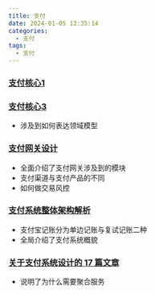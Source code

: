 ```yaml
---
title: 支付
date: 2024-01-05 13:35:14
categories:
  - 支付
tags:
  - 支付
---
```


### [支付核心1](https://blog.pingxx.com/2018/07/27/3classesofpmcore1-2/)
### [支付核心3](https://blog.pingxx.com/2018/08/09/%e4%b8%89%e8%8a%82%e8%af%be%e5%ad%a6%e6%87%82%e6%94%af%e4%bb%98%e6%a0%b8%e5%bf%83%ef%bc%88%e4%b8%8b%ef%bc%89/)
- 涉及到如何表达领域模型

### [支付网关设计](https://blog.pingxx.com/2018/02/27/%e6%94%af%e4%bb%98%e7%bd%91%e5%85%b3%e8%ae%be%e8%ae%a1%e7%b2%be%e8%a6%81/)
- 全面介绍了支付网关涉及到的模块
- 支付渠道与支付产品的不同
- 如何做交易风控

### [支付系统整体架构解析](https://blog.pingxx.com/2018/02/27/%e5%b9%b2%e8%b4%a7-%e6%94%af%e4%bb%98%e7%b3%bb%e7%bb%9f%e6%95%b4%e4%bd%93%e6%9e%b6%e6%9e%84%e8%a7%a3%e6%9e%90/)
- 支付宝记账分为单边记账与复试记账二种
- 全局介绍了支付系统概貌

### [关于支付系统设计的 17 篇文章](https://blog.pingxx.com/2018/02/27/%e4%bb%8e%e5%85%a5%e9%97%a8%e5%88%b0%e7%b2%be%e9%80%9a%ef%bc%9a%e5%85%b3%e4%ba%8e%e6%94%af%e4%bb%98%e7%b3%bb%e7%bb%9f%e8%ae%be%e8%ae%a1%e7%9a%84-17-%e7%af%87%e6%96%87%e7%ab%a0/)
- 说明了为什么需要聚合服务

